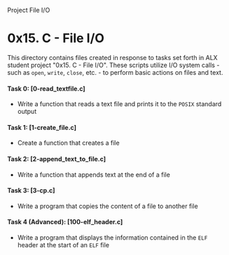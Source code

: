  Project File I/O
# 0x15. C - File I/O
This directory contains files created in response to tasks set forth in ALX student project "0x15. C -  File I/O". These scripts utilize I/O system calls - such as `open`, `write`, `close`, etc. - to perform basic actions on files and text.

#### Task 0: [0-read_textfile.c]
* Write a function that reads a text file and prints it to the `POSIX` standard output
#### Task 1: [1-create_file.c]
* Create a function that creates a file
#### Task 2: [2-append_text_to_file.c]
* Write a function that appends text at the end of a file
#### Task 3: [3-cp.c]
* Write a program that copies the content of a file to another file
#### Task 4 (Advanced): [100-elf_header.c]
* Write a program that displays the information contained in the `ELF` header at the start of an `ELF` file
